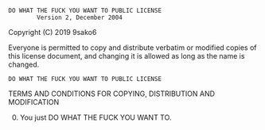     DO WHAT THE FUCK YOU WANT TO PUBLIC LICENSE
            Version 2, December 2004

Copyright (C) 2019 9sako6

Everyone is permitted to copy and distribute verbatim or modified copies of this
license document, and changing it is allowed as long as the name is changed.

    DO WHAT THE FUCK YOU WANT TO PUBLIC LICENSE

TERMS AND CONDITIONS FOR COPYING, DISTRIBUTION AND MODIFICATION

0. You just DO WHAT THE FUCK YOU WANT TO.
